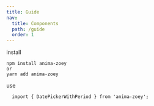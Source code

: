 ```yaml
---
title: Guide
nav:
  title: Components
  path: /guide
  order: 1
---
```

install

```
npm install anima-zoey
or
yarn add anima-zoey
```

use
```
  import { DatePickerWithPeriod } from 'anima-zoey';
```